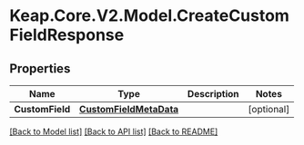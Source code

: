 # Keap.Core.V2.Model.CreateCustomFieldResponse

## Properties

Name | Type | Description | Notes
------------ | ------------- | ------------- | -------------
**CustomField** | [**CustomFieldMetaData**](CustomFieldMetaData.md) |  | [optional] 

[[Back to Model list]](../README.md#documentation-for-models) [[Back to API list]](../README.md#documentation-for-api-endpoints) [[Back to README]](../README.md)

